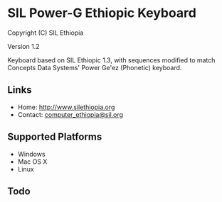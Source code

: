 SIL Power-G Ethiopic Keyboard
=============================

Copyright (C) SIL Ethiopia

Version 1.2

Keyboard based on SIL Ethiopic 1.3, with sequences modified to match
Concepts Data Systems' Power Ge'ez (Phonetic) keyboard.

Links
-----

 * Home:     <http://www.silethiopia.org>
 * Contact:  <computer_ethiopia@sil.org>

Supported Platforms
-------------------
 * Windows
 * Mac OS X
 * Linux

Todo
----
